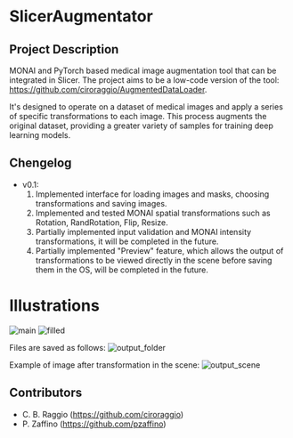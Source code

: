 # SlicerAugmentator

## Project Description
MONAI and PyTorch based medical image augmentation tool that can be integrated in Slicer.
The project aims to be a low-code version of the tool: <https://github.com/ciroraggio/AugmentedDataLoader>.

It's designed to operate on a dataset of medical images and apply a series of specific transformations to each image. This process augments the original dataset, providing a greater variety of samples for training deep learning models.

## Chengelog
 - v0.1:
    1.  Implemented interface for loading images and masks, choosing transformations and saving images.
    2.  Implemented and tested MONAI spatial transformations such as Rotation, RandRotation, Flip, Resize.
    3.  Partially implemented input validation and MONAI intensity transformations, it will be completed in the future.
    4.  Partially implemented "Preview" feature, which allows the output of transformations to be viewed directly in the scene before saving them in the OS, will be completed in the future.

# Illustrations
![main](https://github.com/NA-MIC/ProjectWeek/assets/96300975/4f8e8daf-88e2-483b-9849-e19899fb9260)
![filled](https://github.com/NA-MIC/ProjectWeek/assets/96300975/cc595232-fb44-4ff3-84eb-4a5ef52ec10c)

Files are saved as follows:
![output_folder](https://github.com/NA-MIC/ProjectWeek/assets/96300975/f69f0408-d680-4e60-8675-dfac3e0ac5ed)

Example of image after transformation in the scene:
![output_scene](https://github.com/NA-MIC/ProjectWeek/assets/96300975/4a06470e-8a1a-4b6b-87ed-82913aecc528)

## Contributors
- C. B. Raggio (<https://github.com/ciroraggio>)
- P. Zaffino (<https://github.com/pzaffino>)

